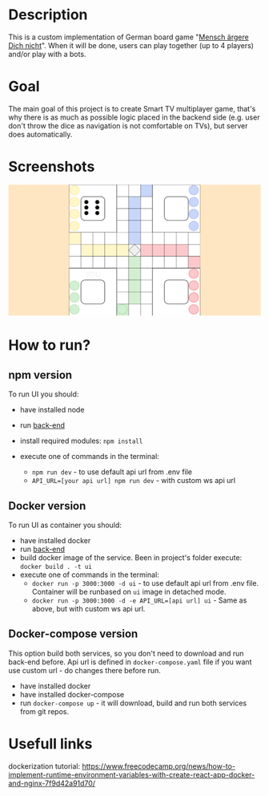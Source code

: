 # Description

This is a custom implementation of German board game "[Mensch ärgere Dich nicht](https://en.wikipedia.org/wiki/Mensch_%C3%A4rgere_Dich_nicht)". When it will be done, users can play together (up to 4 players) and/or play with a bots.

  

# Goal

The main goal of this project is to create Smart TV multiplayer game, that's why there is as much as possible logic placed in the backend side (e.g. user don't throw the dice as navigation is not comfortable on TVs), but server does automatically.

  

# Screenshots

![enter image description here](https://github.com/DmytroCh/game-front-end/blob/master/screenshot_board.png)

  

# How to run?

## npm version

To run UI you should:

- have installed node

- run [back-end](https://github.com/DmytroCh/game-back-end)

- install required modules: `npm install`

- execute one of commands in the terminal: 
	- `npm run dev` - to use default api url from .env file
	- `API_URL=[your api url] npm run dev` - with custom ws api url
  
 ## Docker version
To run UI as container you should:
- have installed docker
- run [back-end](https://github.com/DmytroCh/game-back-end)
- build docker image of the service. Been in project's folder execute: `docker build . -t ui`
- execute one of commands in the terminal: 
	- `docker run -p 3000:3000 -d ui` - to use default api url from .env file. Container will be runbased on `ui` image in detached mode.
	- `docker run -p 3000:3000 -d -e API_URL=[api url] ui` - Same as above, but with custom ws api url.

## Docker-compose version
This option build both services, so you don't need to download and run back-end before. Api url is defined in `docker-compose.yaml` file if you want use custom url - do changes there before run.
- have installed docker
- have installed docker-compose
- run `docker-compose up` - it will download, build and run both services from git repos.

# Usefull links
dockerization tutorial: https://www.freecodecamp.org/news/how-to-implement-runtime-environment-variables-with-create-react-app-docker-and-nginx-7f9d42a91d70/

